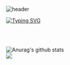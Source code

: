 ![header](https://capsule-render.vercel.app/api?type=waving&color=gradient&height=300&section=header&text=MIYEON😎&fontSize=70)

<!-- ### Hi there 👋 -->

[![Typing SVG](https://readme-typing-svg.demolab.com?font=Space+Grotesk&size=50&pause=1000&color=943ABA&background=FFFFFF00&center=true&vCenter=true&width=800&lines=Welcome+to+Miyeon+GitHub!+:D)](https://git.io/typing-svg)

<br/><br/>

  <a href="https://github.com/Jomiyeon1/github-readme-stats"><img align="left" src="https://github-readme-stats.vercel.app/api?username=Jomiyeon1&show_icons=true&include_all_commits=true&theme=buefy&hide_border=true" alt="Anurag's github stats"/></a>  
  <a href="https://github.com/Jomiyeon1/github-readme-stats">
  <img align="top-right" src="https://github-readme-stats.vercel.app/api/top-langs/?username=KyungHoAn&layout=compact&theme=buefy&hide_border=true" /></a>


<!--
**Jomiyeon1/Jomiyeon1** is a ✨ _special_ ✨ repository because its `README.md` (this file) appears on your GitHub profile.

Here are some ideas to get you started:

- 🔭 I’m currently working on ...
- 🌱 I’m currently learning ...
- 👯 I’m looking to collaborate on ...
- 🤔 I’m looking for help with ...
- 💬 Ask me about ...
- 📫 How to reach me: ...
- 😄 Pronouns: ...
- ⚡ Fun fact: ...
-->
